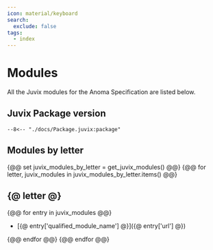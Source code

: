 ```yaml
---
icon: material/keyboard
search:
  exclude: false
tags:
  - index
---
```


# Modules

All the Juvix modules for the Anoma Specification are listed below.

## Juvix Package version

```
--8<-- "./docs/Package.juvix:package"
```

## Modules by letter

{@@ set juvix_modules_by_letter = get_juvix_modules() @@}
{@@ for letter, juvix_modules in juvix_modules_by_letter.items() @@}
## {@ letter @}
{@@ for entry in juvix_modules @@}

- [{@ entry['qualified_module_name'] @}]({@ entry['url'] @})

{@@ endfor @@}
{@@ endfor @@}
